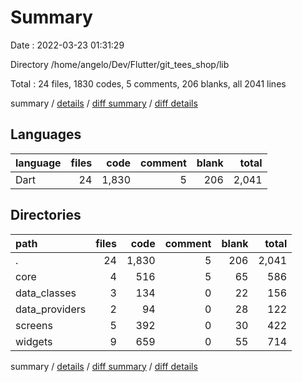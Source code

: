 # Summary

Date : 2022-03-23 01:31:29

Directory /home/angelo/Dev/Flutter/git_tees_shop/lib

Total : 24 files,  1830 codes, 5 comments, 206 blanks, all 2041 lines

summary / [details](details.md) / [diff summary](diff.md) / [diff details](diff-details.md)

## Languages
| language | files | code | comment | blank | total |
| :--- | ---: | ---: | ---: | ---: | ---: |
| Dart | 24 | 1,830 | 5 | 206 | 2,041 |

## Directories
| path | files | code | comment | blank | total |
| :--- | ---: | ---: | ---: | ---: | ---: |
| . | 24 | 1,830 | 5 | 206 | 2,041 |
| core | 4 | 516 | 5 | 65 | 586 |
| data_classes | 3 | 134 | 0 | 22 | 156 |
| data_providers | 2 | 94 | 0 | 28 | 122 |
| screens | 5 | 392 | 0 | 30 | 422 |
| widgets | 9 | 659 | 0 | 55 | 714 |

summary / [details](details.md) / [diff summary](diff.md) / [diff details](diff-details.md)